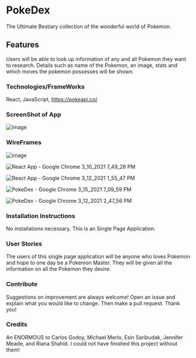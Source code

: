 # PokeDex

The Ultimate Bestiary collection of the wonderful world of Pokemon.

## Features

Users will be able to look up information of any and all Pokemon they want to research. Details such as name of the Pokemon, an image, stats and which moves the pokemon possesses will be shown. 

### Technologies/FrameWorks

React, JavaScript, https://pokeapi.co/

### ScreenShot of App

![image](https://user-images.githubusercontent.com/47430018/110989966-abe52980-8340-11eb-8fd8-ebead196c6a3.png)

### WireFrames

![image](https://user-images.githubusercontent.com/47430018/110990233-0da59380-8341-11eb-953e-9a56aeb3fb29.png)

![React App - Google Chrome 3_10_2021 7_49_28 PM](https://user-images.githubusercontent.com/47430018/110990469-5eb58780-8341-11eb-9a6a-49d6991f5a00.png)

![React App - Google Chrome 3_12_2021 1_55_47 PM](https://user-images.githubusercontent.com/47430018/110990770-c66bd280-8341-11eb-9b5c-728504ab991d.png)

![PokeDex - Google Chrome 3_15_2021 7_09_59 PM](https://user-images.githubusercontent.com/47430018/111232810-3d170300-85c2-11eb-9875-b2118c1e6bb3.png)


![PokeDex - Google Chrome 3_12_2021 2_47_56 PM](https://user-images.githubusercontent.com/47430018/110990915-f6b37100-8341-11eb-8970-a4dc6484862e.png)

### Installation Instructions

No installations necessary. This is an Single Page Application.

### User Stories

The users of this single page application will be anyone who loves Pokemon and hope to one day be a Pokemon Master. They will be given all the information on all the Pokemon they desire.

### Contribute

Suggestions on improvement are always welcome! Open an issue and explain what you would like to change. Then make a pull request. Thank you!

### Credits

An ENORMOUS to Carlos Godoy, Michael Merlo, Esin Saribudak, Jennifer Meade,  and Riana Shahid. I could not have finished this project without them!